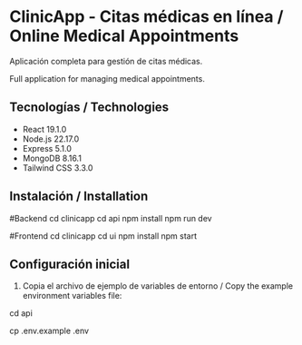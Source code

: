 # ClinicApp - Citas médicas en línea / Online Medical Appointments
Aplicación completa para gestión de citas médicas.

Full application for managing medical appointments.

## Tecnologías / Technologies
- React 19.1.0       
- Node.js 22.17.0
- Express 5.1.0       
- MongoDB 8.16.1
- Tailwind CSS 3.3.0

## Instalación / Installation

#Backend
cd clinicapp 
cd api
npm install 
npm run dev

#Frontend
cd clinicapp
cd ui
npm install
npm start

## Configuración inicial
1. Copia el archivo de ejemplo de variables de entorno / Copy the example environment variables file:

cd api

cp .env.example .env
